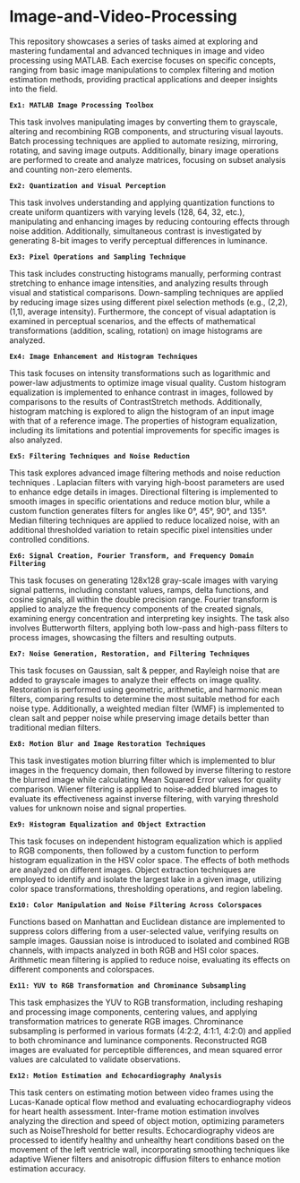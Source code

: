 # Image-and-Video-Processing

This repository showcases a series of tasks aimed at exploring and mastering fundamental and advanced techniques in image and video processing using MATLAB. Each exercise focuses on specific concepts, ranging from basic image manipulations to complex filtering and motion estimation methods, providing practical applications and deeper insights into the field.
 
**`Ex1: MATLAB Image Processing Toolbox`**

This task involves manipulating images by converting them to grayscale, altering and recombining RGB components, and structuring visual layouts. Batch processing techniques are applied to automate resizing, mirroring, rotating, and saving image outputs. Additionally, binary image operations are performed to create and analyze matrices, focusing on subset analysis and counting non-zero elements. 

**`Ex2: Quantization and Visual Perception`**

This task involves understanding and applying quantization functions to create uniform quantizers with varying levels (128, 64, 32, etc.), manipulating and enhancing images by reducing contouring effects through noise addition. Additionally, simultaneous contrast is investigated by generating 8-bit images to verify perceptual differences in luminance.

**`Ex3: Pixel Operations and Sampling Technique`**

This task includes constructing histograms manually, performing contrast stretching to enhance image intensities, and analyzing results through visual and statistical comparisons. Down-sampling techniques are applied by reducing image sizes using different pixel selection methods (e.g., (2,2), (1,1), average intensity). Furthermore, the concept of visual adaptation is examined in perceptual scenarios, and the effects of mathematical transformations (addition, scaling, rotation) on image histograms are analyzed.

**`Ex4: Image Enhancement and Histogram Techniques`**

This task focuses on intensity transformations such as logarithmic and power-law adjustments to optimize image visual quality. Custom histogram equalization is implemented to enhance contrast in images, followed by comparisons to the results of ContrastStretch methods. Additionally, histogram matching is explored to align the histogram of an input image with that of a reference image. The properties of histogram equalization, including its limitations and potential improvements for specific images is also analyzed.

**`Ex5: Filtering Techniques and Noise Reduction`**

This task explores advanced image filtering methods and noise reduction techniques . Laplacian filters with varying high-boost parameters are used to enhance edge details in images. Directional filtering is implemented to smooth images in specific orientations and reduce motion blur, while a custom function generates filters for angles like 0°, 45°, 90°, and 135°. Median filtering techniques are applied to reduce localized noise, with an additional thresholded variation to retain specific pixel intensities under controlled conditions. 

**`Ex6: Signal Creation, Fourier Transform, and Frequency Domain Filtering`**

This task focuses on generating 128x128 gray-scale images with varying signal patterns, including constant values, ramps, delta functions, and cosine signals, all within the double precision range. Fourier transform is applied to analyze the frequency components of the created signals, examining energy concentration and interpreting key insights. The task also involves Butterworth filters, applying both low-pass and high-pass filters to process images, showcasing the filters and resulting outputs.

**`Ex7: Noise Generation, Restoration, and Filtering Techniques`**

This task focuses on Gaussian, salt & pepper, and Rayleigh noise that are added to grayscale images to analyze their effects on image quality. Restoration is performed using geometric, arithmetic, and harmonic mean filters, comparing results to determine the most suitable method for each noise type. Additionally, a weighted median filter (WMF) is implemented to clean salt and pepper noise while preserving image details better than traditional median filters.

**`Ex8: Motion Blur and Image Restoration Techniques`**

This task investigates motion blurring filter which is implemented to blur images in the frequency domain, then followed by inverse filtering to restore the blurred image while calculating Mean Squared Error values for quality comparison. Wiener filtering is applied to noise-added blurred images to evaluate its effectiveness against inverse filtering, with varying threshold values for unknown noise and signal properties.

**`Ex9: Histogram Equalization and Object Extraction`**

This task focuses on independent histogram equalization which is applied to RGB components, then followed by a custom function to perform histogram equalization in the HSV color space. The effects of both methods are analyzed on different images. Object extraction techniques are employed to identify and isolate the largest lake in a given image, utilizing color space transformations, thresholding operations, and region labeling.

**`Ex10: Color Manipulation and Noise Filtering Across Colorspaces`**

Functions based on Manhattan and Euclidean distance are implemented to suppress colors differing from a user-selected value, verifying results on sample images. Gaussian noise is introduced to isolated and combined RGB channels, with impacts analyzed in both RGB and HSI color spaces. Arithmetic mean filtering is applied to reduce noise, evaluating its effects on different components and colorspaces.

**`Ex11: YUV to RGB Transformation and Chrominance Subsampling`**

This task emphasizes the YUV to RGB transformation, including reshaping and processing image components, centering values, and applying transformation matrices to generate RGB images. Chrominance subsampling is performed in various formats (4:2:2, 4:1:1, 4:2:0) and applied to both chrominance and luminance components. Reconstructed RGB images are evaluated for perceptible differences, and mean squared error values are calculated to validate observations.

**`Ex12: Motion Estimation and Echocardiography Analysis`** 

This task centers on estimating motion between video frames using the Lucas-Kanade optical flow method and evaluating echocardiography videos for heart health assessment. Inter-frame motion estimation involves analyzing the direction and speed of object motion, optimizing parameters such as NoiseThreshold for better results. Echocardiography videos are processed to identify healthy and unhealthy heart conditions based on the movement of the left ventricle wall, incorporating smoothing techniques like adaptive Wiener filters and anisotropic diffusion filters to enhance motion estimation accuracy.




